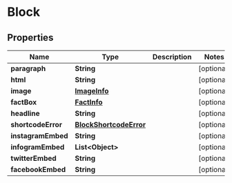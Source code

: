
# Block

## Properties
Name | Type | Description | Notes
------------ | ------------- | ------------- | -------------
**paragraph** | **String** |  |  [optional]
**html** | **String** |  |  [optional]
**image** | [**ImageInfo**](ImageInfo.md) |  |  [optional]
**factBox** | [**FactInfo**](FactInfo.md) |  |  [optional]
**headline** | **String** |  |  [optional]
**shortcodeError** | [**BlockShortcodeError**](BlockShortcodeError.md) |  |  [optional]
**instagramEmbed** | **String** |  |  [optional]
**infogramEmbed** | **List&lt;Object&gt;** |  |  [optional]
**twitterEmbed** | **String** |  |  [optional]
**facebookEmbed** | **String** |  |  [optional]



